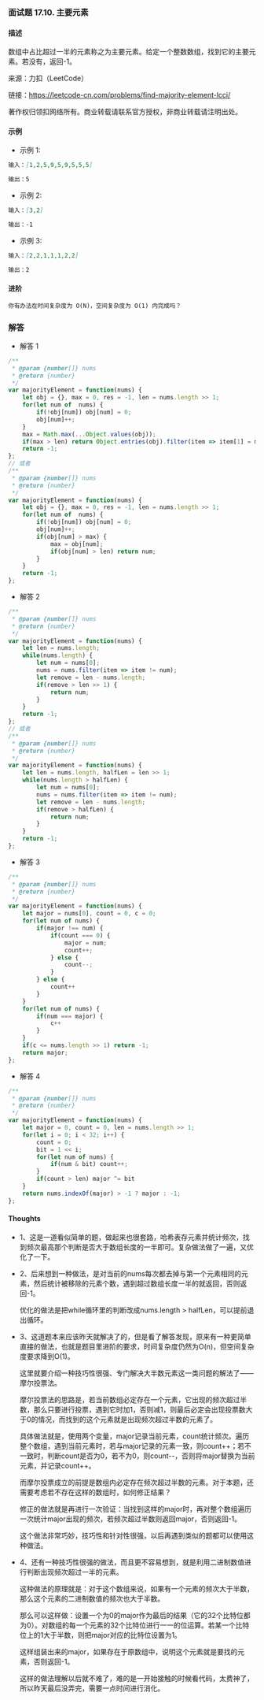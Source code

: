### 面试题 17.10. 主要元素

#### 描述

数组中占比超过一半的元素称之为主要元素。给定一个整数数组，找到它的主要元素。若没有，返回-1。

来源：力扣（LeetCode）

链接：https://leetcode-cn.com/problems/find-majority-element-lcci/

著作权归领扣网络所有。商业转载请联系官方授权，非商业转载请注明出处。

#### 示例

+ 示例 1:
```md
输入：[1,2,5,9,5,9,5,5,5]

输出：5
```
+ 示例 2:
```md
输入：[3,2]

输出：-1
```
+ 示例 3:
```md
输入：[2,2,1,1,1,2,2]

输出：2
```

#### 进阶
```md
你有办法在时间复杂度为 O(N)，空间复杂度为 O(1) 内完成吗？
```

### 解答

+ 解答 1
```js
/**
 * @param {number[]} nums
 * @return {number}
 */
var majorityElement = function(nums) {
    let obj = {}, max = 0, res = -1, len = nums.length >> 1;
    for(let num of  nums) {
        if(!obj[num]) obj[num] = 0;
        obj[num]++;
    }
    max = Math.max(...Object.values(obj));
    if(max > len) return Object.entries(obj).filter(item => item[1] = max)[0][0];
    return -1;
};
// 或者
/**
 * @param {number[]} nums
 * @return {number}
 */
var majorityElement = function(nums) {
    let obj = {}, max = 0, res = -1, len = nums.length >> 1;
    for(let num of  nums) {
        if(!obj[num]) obj[num] = 0;
        obj[num]++;
        if(obj[num] > max) {
            max = obj[num];
            if(obj[num] > len) return num;
        }
    }
    return -1;
};
```

+ 解答 2
```js
/**
 * @param {number[]} nums
 * @return {number}
 */
var majorityElement = function(nums) {
    let len = nums.length;
    while(nums.length) {
        let num = nums[0];
        nums = nums.filter(item => item != num);
        let remove = len - nums.length;
        if(remove > len >> 1) {
            return num;
        }
    }
    return -1;
};
// 或者
/**
 * @param {number[]} nums
 * @return {number}
 */
var majorityElement = function(nums) {
    let len = nums.length, halfLen = len >> 1;
    while(nums.length > halfLen) {
        let num = nums[0];
        nums = nums.filter(item => item != num);
        let remove = len - nums.length;
        if(remove > halfLen) {
            return num;
        }
    }
    return -1;
};
```

+ 解答 3
```js
/**
 * @param {number[]} nums
 * @return {number}
 */
var majorityElement = function(nums) {
    let major = nums[0], count = 0, c = 0;
    for(let num of nums) {
        if(major !== num) {
            if(count === 0) {
                major = num;
                count++;
            } else {
                count--;
            }
        } else {
            count++
        }
    }
    for(let num of nums) {
        if(num === major) {
            c++
        }
    }
    if(c <= nums.length >> 1) return -1;
    return major;
};
```

+ 解答 4
```js
/**
 * @param {number[]} nums
 * @return {number}
 */
var majorityElement = function(nums) {
    let major = 0, count = 0, len = nums.length >> 1;
    for(let i = 0; i < 32; i++) {
        count = 0;
        bit = 1 << i;
        for(let num of nums) {
            if(num & bit) count++;
        }
        if(count > len) major ^= bit
    }
    return nums.indexOf(major) > -1 ? major : -1;
};
```

#### Thoughts

+ 1、这是一道看似简单的题，做起来也很套路，哈希表存元素并统计频次，找到频次最高那个判断是否大于数组长度的一半即可。复杂做法做了一遍，又优化了一下。

+ 2、后来想到一种做法，是对当前的nums每次都去掉与第一个元素相同的元素，然后统计被移除的元素个数，遇到超过数组长度一半的就返回，否则返回-1。
  
  优化的做法是把while循环里的判断改成nums.length > halfLen，可以提前退出循环。

+ 3、这道题本来应该昨天就解决了的，但是看了解答发现，原来有一种更简单直接的做法，也就是题目里进阶的要求，时间复杂度仍然为O(n)，但空间复杂度要求降到O(1)。

  这里就要介绍一种技巧性很强、专门解决大半数元素这一类问题的解法了——摩尔投票法。

  摩尔投票法的思路是，若当前数组必定存在一个元素，它出现的频次超过半数，那么只要进行投票，遇到它时加1，否则减1，则最后必定会出现投票数大于0的情况，而找到的这个元素就是出现频次超过半数的元素了。

  具体做法就是，使用两个变量，major记录当前元素，count统计频次。遍历整个数组，遇到当前元素时，若与major记录的元素一致，则count++；若不一致时，判断count是否为0，若不为0，则count--，否则将major替换为当前元素，并记录count++。

  而摩尔投票成立的前提是数组内必定存在频次超过半数的元素。对于本题，还需要考虑若不存在这样的数组时，如何修正结果？

  修正的做法就是再进行一次验证：当找到这样的major时，再对整个数组遍历一次统计major出现的频次，若频次超过半数则返回major，否则返回-1。

  这个做法非常巧妙，技巧性和针对性很强，以后再遇到类似的题都可以使用这种做法。

+ 4、还有一种技巧性很强的做法，而且更不容易想到，就是利用二进制数值进行判断出现频次超过一半的元素。

  这种做法的原理就是：对于这个数组来说，如果有一个元素的频次大于半数，那么这个元素的二进制数值的频次也大于半数。
  
  那么可以这样做：设置一个为0的major作为最后的结果（它的32个比特位都为0）。对数组的每一个元素的32个比特位进行一一的位运算。若某一个比特位上的1大于半数，则把major对应的比特位设置为1。

  这样组装出来的major，如果存在于原数组中，说明这个元素就是要找的元素，否则返回-1。

  这样的做法理解以后就不难了，难的是一开始接触的时候看代码，太费神了，所以昨天最后没弄完，需要一点时间进行消化。